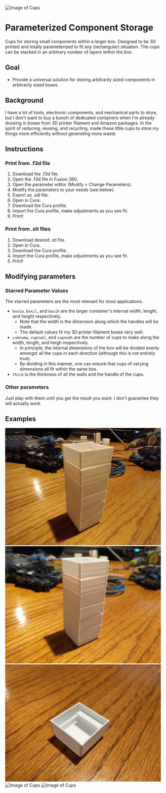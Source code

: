 ![Image of Cups](https://github.com/t8rn8r/parameterized-component-storage/blob/main/pictures/stack%20(2).jpg)

# Parameterized Component Storage
Cups for storing small components within a larger box. Designed to be 3D printed and totally parameterized to fit any (rectangular) situation.
The cups can be stacked in an arbitrary number of layers within the box.

## Goal
- Provide a universal solution for storing arbitrarily sized components in arbitrarily sized boxes

## Background
I have a lot of tools, electronic components, and mechanical parts to store, but I don't want to buy a bunch of dedicated containers when I'm already drowing in boxes from 3D printer filament and Amazon packages. In the spirit of reducing, reusing, and recycling, made these little cups to store my things more efficiently without generating more waste. 

## Instructions

### Print from .f3d file
1. Download the .f3d file.
1. Open the .f3d file in Fusion 360.
1. Open the parameter editor (Modify > Change Parameters).
1. Modify the parameters to your needs (see below).
1. Export as .sdl file.
1. Open in Cura.
1. Download the Cura profile.
1. Import the Cura profile, make adjustments as you see fit. 
1. Print!

### Print from .stl files
1. Download desired .stl file.
1. Open in Cura.
1. Download the Cura profile.
1. Import the Cura profile, make adjustments as you see fit.
1. Print!

## Modifying parameters
### Starred Parameter Values
The starred parameters are the most relevant for most applications. 
- `boxiw`, `boxil`, and `boxih` are the larger container's internal width, length, and height respectively.
  - Note that the width is the dimension along which the handles will be made.
  - The default values fit my 3D printer filament boxes very well.
- `cumnumw`, `cupnuml`, and `cupnumh` are the number of cups to make along the width, length, and heigh respectively.
  - In principle, the internal dimensions of the box will be divided evenly amongst all the cups in each direction (although this is not entirely true).
  - By dividing in this manner, one can ensure that cups of varying dimensions all fit within the same box. 
- `thick` is the thickness of all the walls and the handle of the cups. 

### Other parameters
Just play with them until you get the result you want. I don't guarantee they will actually work. 

## Examples
![Image of Cups](https://github.com/t8rn8r/parameterized-component-storage/blob/main/pictures/8x8x6%20(2).jpg)
![Image of Cups](https://github.com/t8rn8r/parameterized-component-storage/blob/main/pictures/8x8x6%20(3).jpg)
![Image of Cups](https://github.com/t8rn8r/parameterized-component-storage/blob/main/pictures/8x8x6%20(4).jpg)
![Image of Cups](https://github.com/t8rn8r/parameterized-component-storage/blob/main/pictures/8x8x6.jpg)
![Image of Cups](https://github.com/t8rn8r/parameterized-component-storage/blob/main/pictures/stack.jpg)
